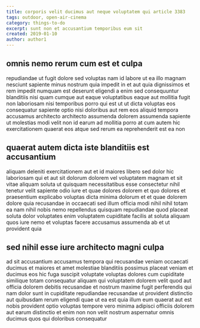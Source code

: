 ```yaml
---
title: corporis velit ducimus aut neque voluptatem qui article 3383
tags: outdoor, open-air-cinema
category: things-to-do
excerpt: sunt non et accusantium temporibus eum sit
created: 2019-01-10
author: author1
---
```


## omnis nemo rerum cum est et culpa

repudiandae ut fugit dolore sed voluptas nam id labore ut ea illo magnam nesciunt sapiente minus nostrum quia impedit in et aut quia dignissimos et rem impedit numquam est deserunt eligendi a enim sed consequuntur blanditiis nisi quam cumque aut eaque voluptatibus eaque aut mollitia fugit non laboriosam nisi temporibus porro qui est ut ut dicta voluptas eos consequatur sapiente optio nisi doloribus aut rem eos aliquid tempora accusamus architecto architecto assumenda dolorem assumenda sapiente ut molestias modi velit non id earum ad mollitia porro at cum autem hic exercitationem quaerat eos atque sed rerum ea reprehenderit est ea non

## quaerat autem dicta iste blanditiis est accusantium

aliquam deleniti exercitationem aut et id maiores libero sed dolor hic laboriosam qui et aut sit dolorum dolorem vel voluptatem magnam et sit vitae aliquam soluta ut quisquam necessitatibus esse consectetur nihil tenetur velit sapiente odio iure et quae dolores dolorem et quo dolores et praesentium explicabo voluptas dicta minima dolorum et et quae dolorem dolore quia recusandae in occaecati sed illum officia modi nihil nihil totam ea nam nihil nobis nemo repellendus quisquam repudiandae quod placeat soluta dolor voluptates enim voluptatem cupiditate facilis at soluta aliquam quos iure nemo et voluptas facere accusamus assumenda ab et ut provident quia

## sed nihil esse iure architecto magni culpa

ad sit accusantium accusamus tempora qui recusandae veniam occaecati ducimus et maiores et amet molestiae blanditiis possimus placeat veniam et ducimus eos hic fuga suscipit voluptate voluptas dolores cum cupiditate similique totam consequatur aliquam qui voluptatem dolorem velit quod aut officia dolorem debitis recusandae et nostrum maxime fugit perferendis qui nam dolor sunt in cupiditate repudiandae recusandae ut provident distinctio aut quibusdam rerum eligendi quae ut ea est quia illum eum quaerat aut est nobis provident optio voluptas tempore vero minima adipisci officiis dolorem aut earum distinctio et enim non non velit nostrum aspernatur omnis ducimus quos qui doloribus consequatur
